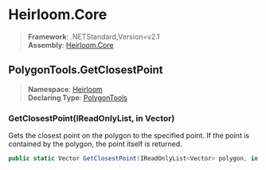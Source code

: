 # Heirloom.Core

> **Framework**: .NETStandard,Version=v2.1  
> **Assembly**: [Heirloom.Core][0]  

## PolygonTools.GetClosestPoint

> **Namespace**: [Heirloom][0]  
> **Declaring Type**: [PolygonTools][1]  

### GetClosestPoint(IReadOnlyList<Vector>, in Vector)

Gets the closest point on the polygon to the specified point. If the point is contained by the polygon, the point itself is returned.

```cs
public static Vector GetClosestPoint(IReadOnlyList<Vector> polygon, in Vector point)
```

[0]: ../../../Heirloom.Core.md
[1]: ../PolygonTools.md
